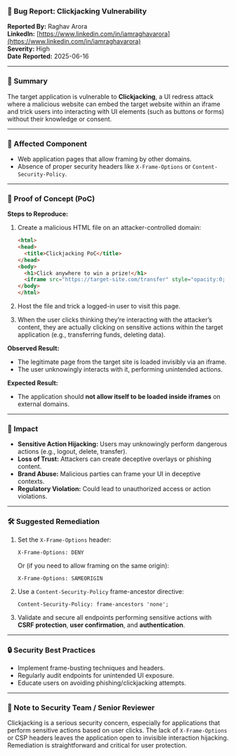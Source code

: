 ### 🐞 Bug Report: Clickjacking Vulnerability

**Reported By:** Raghav Arora  
**LinkedIn:** [https://www.linkedin.com/in/iamraghavarora](https://www.linkedin.com/in/iamraghavarora)  
**Severity:** High  
**Date Reported:** 2025-06-16

---

### 📄 Summary

The target application is vulnerable to **Clickjacking**, a UI redress attack where a malicious website can embed the target website within an iframe and trick users into interacting with UI elements (such as buttons or forms) without their knowledge or consent.

---

### 📌 Affected Component

- Web application pages that allow framing by other domains.
- Absence of proper security headers like `X-Frame-Options` or `Content-Security-Policy`.

---

### 🚨 Proof of Concept (PoC)

**Steps to Reproduce:**

1. Create a malicious HTML file on an attacker-controlled domain:
    ```html
    <html>
    <head>
      <title>Clickjacking PoC</title>
    </head>
    <body>
      <h1>Click anywhere to win a prize!</h1>
      <iframe src="https://target-site.com/transfer" style="opacity:0; position:absolute; top:0; left:0; width:100%; height:100%; z-index:999;"></iframe>
    </body>
    </html>
    ```

2. Host the file and trick a logged-in user to visit this page.
3. When the user clicks thinking they’re interacting with the attacker’s content, they are actually clicking on sensitive actions within the target application (e.g., transferring funds, deleting data).

**Observed Result:**

- The legitimate page from the target site is loaded invisibly via an iframe.
- The user unknowingly interacts with it, performing unintended actions.

**Expected Result:**

- The application should **not allow itself to be loaded inside iframes** on external domains.

---

### 🎯 Impact

- **Sensitive Action Hijacking:** Users may unknowingly perform dangerous actions (e.g., logout, delete, transfer).
- **Loss of Trust:** Attackers can create deceptive overlays or phishing content.
- **Brand Abuse:** Malicious parties can frame your UI in deceptive contexts.
- **Regulatory Violation:** Could lead to unauthorized access or action violations.

---

### 🛠️ Suggested Remediation

1. Set the `X-Frame-Options` header:
    ```
    X-Frame-Options: DENY
    ```
    Or (if you need to allow framing on the same origin):
    ```
    X-Frame-Options: SAMEORIGIN
    ```

2. Use a `Content-Security-Policy` frame-ancestor directive:
    ```
    Content-Security-Policy: frame-ancestors 'none';
    ```

3. Validate and secure all endpoints performing sensitive actions with **CSRF protection**, **user confirmation**, and **authentication**.

---

### 🔒 Security Best Practices

- Implement frame-busting techniques and headers.
- Regularly audit endpoints for unintended UI exposure.
- Educate users on avoiding phishing/clickjacking attempts.

---

### 🙏 Note to Security Team / Senior Reviewer

Clickjacking is a serious security concern, especially for applications that perform sensitive actions based on user clicks. The lack of `X-Frame-Options` or CSP headers leaves the application open to invisible interaction hijacking. Remediation is straightforward and critical for user protection.
